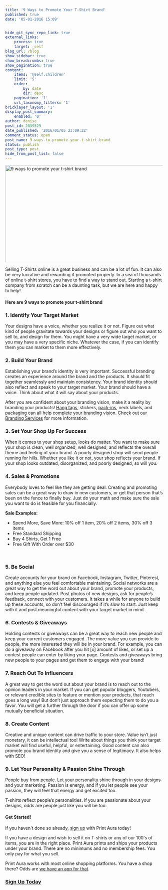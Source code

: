 ```yaml
---
title: '9 Ways to Promote Your T-Shirt Brand'
published: true
date: '05-01-2016 15:09'


hide_git_sync_repo_link: true
external_links:
    process: true
    target: _self
blog_url: /blog
show_sidebar: true
show_breadcrumbs: true
show_pagination: true
content:
    items: '@self.children'
    limit: '5'
    order:
        by: date
        dir: desc
    pagination: '1'
    url_taxonomy_filters: '1'
bricklayer_layout: '1'
display_post_summary:
    enabled: '0'
author: denise
post_id: 2039525
date_published: '2016/01/05 23:09:22'
comment_status: open
post_name: 9-ways-to-promote-your-t-shirt-brand
status: publish
post_type: post
hide_from_post_list: false
---
```


<img class="aligncenter size-large wp-image-2039562" src="https://printaura.com/wp-content/uploads/2016/01/blog-banner-promote-tee-brand2-1024x323.jpg" alt="9 ways to promote your t-shirt brand" width="980" height="309" />

Selling T-Shirts online is a great business and can be a lot of fun. It can also be very lucrative and rewarding if promoted properly. In a sea of thousands of online t-shirt stores, you have to find a way to stand out. Starting a t-shirt company from scratch can be a daunting task, but we are here and happy to help!
<h4>Here are 9 ways to promote your t-shirt brand</h4>
<h3>1. Identify Your Target Market</h3>
Your designs have a voice, whether you realize it or not. Figure out what kind of people gravitate towards your designs or figure out who you want to sell to, and design for them. You might have a very wide target market, or you may have a very specific niche. Whatever the case, if you can identify them you can market to them more effectively.
<h3>2. Build Your Brand</h3>
Establishing your brand’s identity is very important. Successful branding creates an experience around the brand and the products. It should fit together seamlessly and maintain consistency. Your brand identity should also reflect and speak to your target market. Your brand should have a voice. Think about what it will say about your products.

After you are confident about your branding vision, make it a reality by branding your products! <a href="https://printaura.com/12-inspiring-hang-tag-designs/" target="_blank">Hang tags</a>, stickers, <a href="https://printaura.com/how-to-build-your-brand-using-pack-ins/" target="_blank">pack-ins</a>, neck labels, and packaging can all help complete your branding vision. Check out our <a href="https://printaura.com/branding" target="_blank">Branding Services</a> for more information.
<h3>3. Set Your Shop Up For Success</h3>
When it comes to your shop setup, looks do matter. You want to make sure your shop is clean, well organized, well designed, and reflects the overall theme and feeling of your brand. A poorly designed shop will send people running for hills. Whether you like it or not, your shop reflects your brand. If your shop looks outdated, disorganized, and poorly designed, so will you.
<h3>4. Sales &amp; Promotions</h3>
Everybody loves to feel like they are getting deal. Creating and promoting sales can be a great way to draw in new customers, or get that person that’s been on the fence to finally buy. Just do your math and make sure the sale you want to do is feasible for you financially.

<strong>Sale Examples:</strong>
<ul>
	<li>Spend More, Save More: 10% off 1 item, 20% off 2 items, 30% off 3 items</li>
	<li>Free Standard Shipping</li>
	<li>Buy 4 Shirts, Get 1 Free</li>
	<li>Free Gift With Order over $30</li>
</ul>
&nbsp;
<h3>5. Be Social</h3>
Create accounts for your brand on Facebook, Instagram, Twitter, Pinterest, and anything else you feel comfortable maintaining. Social networks are a great way to get the word out about your brand, promote your products, and keep people updated. Post photos of new designs, ask for people’s feedback, connect with your customers. It takes a while for anyone to build up these accounts, so don’t feel discouraged if it’s slow to start. Just keep with it and post meaningful content with your target market in mind.
<h3>6. Contests &amp; Giveaways</h3>
Holding contests or giveaways can be a great way to reach new people and keep your current customers engaged. The more value you can provide to people, the more interested they will be in your brand. For example, you can do a giveaway on Facebook after you hit [x] amount of likes, or set up a contest people can enter by liking your page. Contests and giveaways bring new people to your pages and get them to engage with your brand!
<h3>7. Reach Out To Influencers</h3>
A great way to get the word out about your brand is to reach out to the opinion leaders in your market. If you can get popular bloggers, Youtubers, or relevant credible sites to feature or mention your products, that reach goes a long way! But don’t just approach them expecting them to do you a favor. You will get a further through the door if you can offer up some mutually beneficial situation.
<h3>8. Create Content</h3>
Creative and unique content can drive traffic to your store. Value isn’t just monetary, it can be intellectual too! Write about things you think your target market will find useful, helpful, or entertaining. Good content can also promote you brand identity and give you a sense of legitimacy. It also helps with SEO!
<h3>9. Let Your Personality &amp; Passion Shine Through</h3>
People buy from people. Let your personality shine through in your designs and your marketing. Passion is energy, and if you let people see your passion, they will feel that energy and get excited too.

T-shirts reflect people’s personalities. If you are passionate about your designs, odds are people just like you will be too.
<h4>Get Started!</h4>
If you haven't done so already, <a href="https://printaura.com/register/" target="_blank">sign up</a> with Print Aura today!

If you have a design and wish to sell it on T-shirts or any of our 100's of items, you are in the right place. Print Aura prints and ships your products under your brand. There are no minimums and no membership fees. You only pay for what you sell.

Print Aura works with most online shopping platforms. You have a shop there? Odds are <a href="https://printaura.com/integrations/" target="_blank">we have an app for that</a>.
<h3><a href="https://printaura.com/register/" target="_blank">Sign Up Today</a></h3>